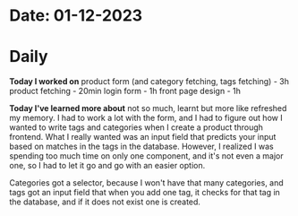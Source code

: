 
# Date: 01-12-2023

# Daily

**Today I worked on**
product form (and category fetching, tags fetching) - 3h
product fetching - 20min
login form - 1h
front page design - 1h



**Today I've learned more about** not so much, learnt but more like refreshed my memory. I had to work a lot with the form, and I had to figure out how I wanted to write tags and categories when I create a product through frontend. What I really wanted was an input field that predicts your input based on matches in the tags in the database. However, I realized I was spending too much time on only one component, and it's not even a major one, so I had to let it go and go with an easier option.

Categories got a selector, because I won't have that many categories, and tags got an input field that when you add one tag, it checks for that tag in the database, and if it does not exist one is created.
